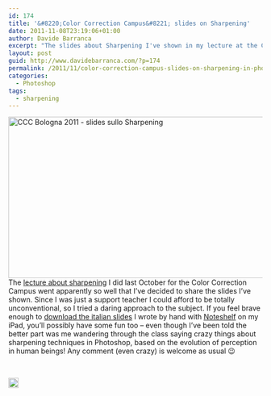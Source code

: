```yaml
---
id: 174
title: '&#8220;Color Correction Campus&#8221; slides on Sharpening'
date: 2011-11-08T23:19:06+01:00
author: Davide Barranca
excerpt: "The slides about Sharpening I've shown in my lecture at the Color Correction Campus 2011 are free to download."
layout: post
guid: http://www.davidebarranca.com/?p=174
permalink: /2011/11/color-correction-campus-slides-on-sharpening-in-photoshop/
categories:
  - Photoshop
tags:
  - sharpening
---
```

<div class="pf-content">
  <p>
    <a title="CCC Bologna 2011 - Davide Barranca, Sharpening" href="http://localhost:8888/wp-content/uploads/2011/11/CCC_DavideBarranca_Sharpening.pdf" target="_blank"><img class="size-full wp-image-164 aligncenter" style="border-style: initial; border-color: initial; border-width: 0px;" src="http://localhost:8888/wp-content/uploads/2011/11/CCC-BO_Sharpening.jpg" alt="CCC Bologna 2011 - slides sullo Sharpening" width="570" height="320" srcset="http://localhost:8888/wp-content/uploads/2011/11/CCC-BO_Sharpening.jpg 570w, http://localhost:8888/wp-content/uploads/2011/11/CCC-BO_Sharpening-150x84.jpg 150w, http://localhost:8888/wp-content/uploads/2011/11/CCC-BO_Sharpening-300x168.jpg 300w" sizes="(max-width: 570px) 100vw, 570px" /></a><br /> The <a title="Sharpening session at CCC" href="http://localhost:8888/2011/09/sharpening-session-at-ccc/" target="_blank">lecture about sharpening</a> I did last October for the Color Correction Campus went apparently so well that I&#8217;ve decided to share the slides I&#8217;ve shown. Since I was just a support teacher I could afford to be totally unconventional, so I tried a daring approach to the subject. If you feel brave enough to <a title="Sharpening slides (italian)" href="http://localhost:8888/wp-content/uploads/2011/11/CCC_DavideBarranca_Sharpening.pdf" target="_blank">download the italian slides</a> I wrote by hand with <a title="Noteshelf per iPad" href="http://www.fluidtouch.biz/noteshelf/" target="_blank">Noteshelf</a> on my iPad, you&#8217;ll possibly have some fun too &#8211; even though I&#8217;ve been told the better part was me wandering through the class saying crazy things about sharpening techniques in Photoshop, based on the evolution of perception in human beings! Any comment (even crazy) is welcome as usual 😉
  </p>
  
  <p>
    &nbsp;
  </p>
</div>

<!-- Share-Widget Button BEGIN --><a href="javascript:void(0);" myshare\_id="mys\_shareit" myshare\_url="http://localhost:8888/2011/11/color-correction-campus-slides-on-sharpening-in-photoshop/" myshare\_title="&#8220;Color Correction Campus&#8221; slides on Sharpening" rel="nofollow" onclick=" return false;" style="text-decoration:none; color:#000000; font-size:11px; line-height:20px;"> 

<img src="http://localhost:8888/wp-content/plugins/share-widget/img/share-button-white-small.png" height="20" alt="Share" style="border:0" /> </a> <!-- Share-Widget Button END -->